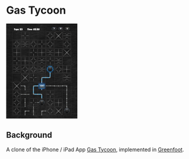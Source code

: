 # Gas Tycoon

<img  src="https://github.com/dojo-greenfoot/gas-tycoon/raw/master/images/gas-tycoon-192x256.png" />


## Background

A clone of the iPhone / iPad  App [Gas Tycoon](https://itunes.apple.com/us/app/gas-tycoon-2/id335957000?mt=8), implemented
in [Greenfoot](http://www.greenfoot.org/).
